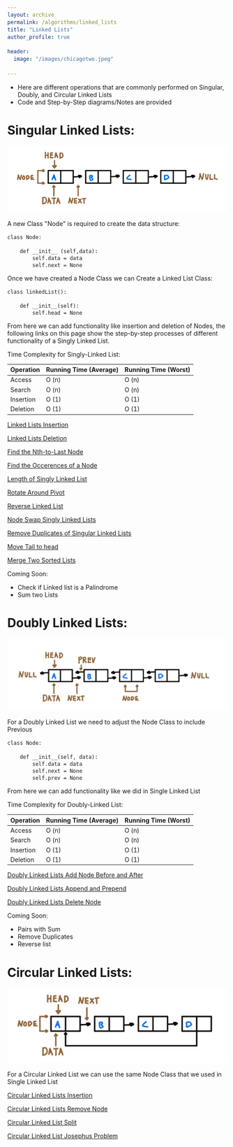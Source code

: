 ```yaml
---
layout: archive
permalink: /algorithms/linked_lists
title: "Linked Lists"
author_profile: true

header:
  image: "/images/chicagotwo.jpeg"
  
---
```



- Here are different operations that are commonly performed on Singular, Doubly, and Circular Linked Lists
- Code and Step-by-Step diagrams/Notes are provided


# Singular Linked Lists:

![inserting an Image](/images/Linked_Lists/home/single_node.jpg)

A new Class "Node" is required to create the data structure:

    class Node:

        def __init__ (self,data):
            self.data = data
            self.next = None

Once we have created a Node Class we can Create a Linked List Class:

    class linkedList():

        def __init__(self):
            self.head = None

From here we can add functionality like insertion and deletion of Nodes, the following links on this page show the step-by-step processes of different functionality of a Singly Linked List.


Time Complexity for Singly-Linked List:

| Operation | Running Time (Average) | Running Time (Worst) |
|-----------|------------------------|----------------------|
| Access    | O (n)                  | O (n)                |
| Search    | O (n)                  | O (n)                |
| Insertion | O (1)                  | O (1)                |
| Deletion  | O (1)                  | O (1)                |

[Linked Lists Insertion](https://devintheengineer.com/algorithms/linked_lists/linked_list_insertion)


[Linked Lists Deletion](https://devintheengineer.com/algorithms/linked_lists/linked_list_deletion)


[Find the Nth-to-Last Node](https://devintheengineer.com/algorithms/linked_lists/linked_list_nth)


[Find the Occerences of a Node](https://devintheengineer.com/algorithms/linked_lists/occurences)

[Length of Singly Linked List](https://devintheengineer.com/algorithms/linked_lists/length)

[Rotate Around Pivot](https://devintheengineer.com/algorithms/linked_lists/rotate)


[Reverse Linked List](https://devintheengineer.com/algorithms/linked_lists/reverse)


[Node Swap Singly Linked Lists](https://devintheengineer.com/algorithms/linked_lists/Node_Swap)


[Remove Duplicates of Singular Linked Lists](https://devintheengineer.com/algorithms/linked_lists/duplicates)

[Move Tail to head](https://devintheengineer.com/algorithms/linked_lists/tail_head)

[Merge Two Sorted Lists](https://devintheengineer.com/algorithms/linked_lists/single_merge)

Coming Soon:
- Check if Linked list is a Palindrome
- Sum two Lists


# Doubly Linked Lists:

![inserting an Image](/images/Linked_Lists/home/double.jpg)

For a Doubly Linked List we need to adjust the Node Class to include Previous

    class Node:

        def __init__(self, data):
            self.data = data 
            self.next = None
            self.prev = None

From here we can add functionality like we did in Single Linked List


Time Complexity for Doubly-Linked List:

| Operation | Running Time (Average) | Running Time (Worst) |
|-----------|------------------------|----------------------|
| Access    | O (n)                  | O (n)                |
| Search    | O (n)                  | O (n)                |
| Insertion | O (1)                  | O (1)                |
| Deletion  | O (1)                  | O (1)                |


[Doubly Linked Lists Add Node Before and After](https://devintheengineer.com/algorithms/linked_lists/double_add)

[Doubly Linked Lists Append and Prepend](https://devintheengineer.com/algorithms/linked_lists/double_append)

[Doubly Linked Lists Delete Node](https://devintheengineer.com/algorithms/linked_lists/double_delete)

Coming Soon:
 - Pairs with Sum
 - Remove Duplicates
 - Reverse list
 

# Circular Linked Lists:

![inserting an Image](/images/Linked_Lists/home/circle.jpg)

For a Circular Linked List we can use the same Node Class that we used in Single Linked List


[Circular Linked Lists Insertion](https://devintheengineer.com/algorithms/linked_lists/circular_linked_list_insertion)

[Circular Linked Lists Remove Node](https://devintheengineer.com/algorithms/linked_lists/circular_remove)

[Circular Linked List Split](https://devintheengineer.com/algorithms/linked_lists/linked_split)

[Circular Linked List Josephus Problem](https://devintheengineer.com/algorithms/linked_lists/circular_jos)


